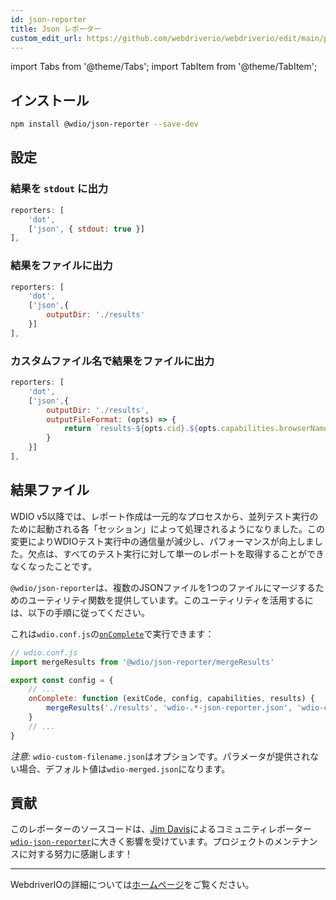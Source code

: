 ```yaml
---
id: json-reporter
title: Json レポーター
custom_edit_url: https://github.com/webdriverio/webdriverio/edit/main/packages/wdio-json-reporter/README.md
---
```


import Tabs from '@theme/Tabs';
import TabItem from '@theme/TabItem';


## インストール

```bash
npm install @wdio/json-reporter --save-dev
```

## 設定

### 結果を `stdout` に出力

```js
reporters: [
    'dot',
    ['json', { stdout: true }]
],
```

### 結果をファイルに出力

```js
reporters: [
    'dot',
    ['json',{
        outputDir: './results'
    }]
],
```

### カスタムファイル名で結果をファイルに出力

```js
reporters: [
    'dot',
    ['json',{
        outputDir: './results',
        outputFileFormat: (opts) => {
            return `results-${opts.cid}.${opts.capabilities.browserName}.json`
        }
    }]
],
```

## 結果ファイル

WDIO v5以降では、レポート作成は一元的なプロセスから、並列テスト実行のために起動される各「セッション」によって処理されるようになりました。この変更によりWDIOテスト実行中の通信量が減少し、パフォーマンスが向上しました。欠点は、すべてのテスト実行に対して単一のレポートを取得することができなくなったことです。

`@wdio/json-reporter`は、複数のJSONファイルを1つのファイルにマージするためのユーティリティ関数を提供しています。このユーティリティを活用するには、以下の手順に従ってください。

これは`wdio.conf.js`の[`onComplete`](https://webdriver.io/docs/configuration#oncomplete)で実行できます：

```javascript
// wdio.conf.js
import mergeResults from '@wdio/json-reporter/mergeResults'

export const config = {
    // ...
    onComplete: function (exitCode, config, capabilities, results) {
        mergeResults('./results', 'wdio-.*-json-reporter.json', 'wdio-custom-filename.json')
    }
    // ...
}
```

_注意:_ `wdio-custom-filename.json`はオプションです。パラメータが提供されない場合、デフォルト値は`wdio-merged.json`になります。

## 貢献

このレポーターのソースコードは、[Jim Davis](https://github.com/fijijavis)によるコミュニティレポーター[`wdio-json-reporter`](https://github.com/fijijavis/wdio-json-reporter)に大きく影響を受けています。プロジェクトのメンテナンスに対する努力に感謝します！

---

WebdriverIOの詳細については[ホームページ](http://webdriver.io)をご覧ください。